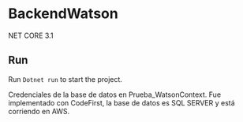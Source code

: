 # BackendWatson

NET CORE 3.1
## Run

Run `Dotnet run` to start the project.

Credenciales de la base de datos en Prueba_WatsonContext.
Fue implementado con CodeFirst, la base de datos es SQL SERVER y está corriendo en AWS.
